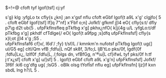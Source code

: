 $=!=@ 	cfoft tyf lgof{tsf] cj:yf

s'g} klg :yfgLo tx cfly{s ¿kn] ;an x'gsf nflu cfoft eGbf lgof{t a9L x'g' clgjfo{ 5 . cfoft eGbf lgof{tsf] If]q 7"nf] x'Fbf o;n] Jofkf/ gfkmf j[l4 eO{ cfly{s:t/ dfly p7\g d2t ub{5 . ufpFkflnsfleq pTkfbg x'g] pkhx¿nfO{ k|j{4g u/L :yfgLo:t/df pTkfbg x'g] pkhdf cfTdlge{/ eO{ lgof{t a9fpg ;s]dfq ufpFkflnsfsf] cfly{s x}l;ot j[l4 x'g ;S5 .       
ufpFkflnsfaf6 cf]v/, l6d'/  ;fy} t/sf/L / kmnkm'n nufotsf pTkfbg lgof{t ug{] ul/G5 eg] cltl/Qm vfB ;fdfu|L nQf sk8f, 3/fo;L ljB'tLo pks/0f, lgdf{0f ;fdfu|Lx¿, lzIf0f ;fdfu|L, /;folgs dn, vfBfGg, n'ª\u|L cf}ifwL tyf pks/0f h:tf j:t'x¿sf] cfoft x'g] u/]sf] 5 . lgof{t eGbf cfoft a9L x'g'n] ufpFkflnsfsf] Jofkf/ 3f6f :ki6 cg'dfg ug{ ;lsG5 . oBlk olsg tYofÍsf nflu eg] ufpFkflnsfn] ljz]if kxn sbdL lng h?/L 5 .


